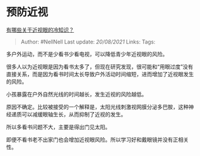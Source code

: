 # 预防近视
[有哪些关于近视眼的冷知识？](https://www.zhihu.com/question/437446126/answer/1681953604)

> Author: #NellNell 
Last update: *20/08/2021* 
Links:
Tags: 

多户外运动，而不是少看书少看电视，可以降低青少年近视眼的风险。

很多人以为近视眼是因为看书太多了，但现在研究发现，很可能和“用眼过度”没有直接关系，而是因为看书时间太长导致户外活动时间缩短，进而增加了近视眼发生的风险。

小孩暴露在户外自然光线的时间越长，发生近视的风险越低。

原因不确定。比较被接受的一个解释是，太阳光线刺激视网膜分泌多巴胺，这种神经递质可以减缓眼轴生长，从而抑制了近视的发生。

所以多看书问题不大，主要是得出门见太阳。

即便不看书老不出家门也会增加近视眼风险。所以学习好和戴眼镜并没有正相关性。

  
  


